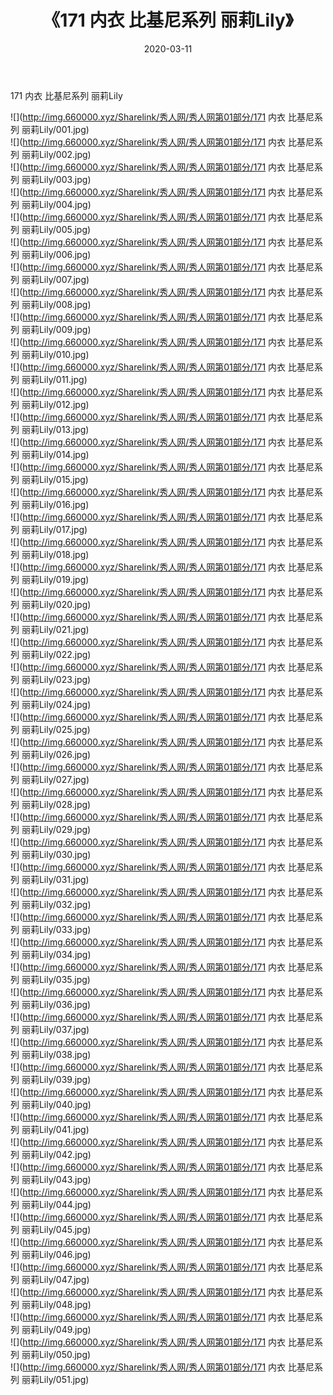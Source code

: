 ﻿---
layout: post
title:  《171 内衣 比基尼系列 丽莉Lily》
date:   2020-03-11
img: http://img.660000.xyz/Sharelink/秀人网/秀人网第01部分/171 内衣 比基尼系列 丽莉Lily/000.jpg
categories: [美女, 清纯, 唯美]
---

171 内衣 比基尼系列 丽莉Lily

  ![](http://img.660000.xyz/Sharelink/秀人网/秀人网第01部分/171 内衣 比基尼系列 丽莉Lily/001.jpg) <br> ![](http://img.660000.xyz/Sharelink/秀人网/秀人网第01部分/171 内衣 比基尼系列 丽莉Lily/002.jpg) <br> ![](http://img.660000.xyz/Sharelink/秀人网/秀人网第01部分/171 内衣 比基尼系列 丽莉Lily/003.jpg) <br> ![](http://img.660000.xyz/Sharelink/秀人网/秀人网第01部分/171 内衣 比基尼系列 丽莉Lily/004.jpg) <br> ![](http://img.660000.xyz/Sharelink/秀人网/秀人网第01部分/171 内衣 比基尼系列 丽莉Lily/005.jpg) <br> ![](http://img.660000.xyz/Sharelink/秀人网/秀人网第01部分/171 内衣 比基尼系列 丽莉Lily/006.jpg) <br> ![](http://img.660000.xyz/Sharelink/秀人网/秀人网第01部分/171 内衣 比基尼系列 丽莉Lily/007.jpg) <br> ![](http://img.660000.xyz/Sharelink/秀人网/秀人网第01部分/171 内衣 比基尼系列 丽莉Lily/008.jpg) <br> ![](http://img.660000.xyz/Sharelink/秀人网/秀人网第01部分/171 内衣 比基尼系列 丽莉Lily/009.jpg) <br> ![](http://img.660000.xyz/Sharelink/秀人网/秀人网第01部分/171 内衣 比基尼系列 丽莉Lily/010.jpg) <br> ![](http://img.660000.xyz/Sharelink/秀人网/秀人网第01部分/171 内衣 比基尼系列 丽莉Lily/011.jpg) <br> ![](http://img.660000.xyz/Sharelink/秀人网/秀人网第01部分/171 内衣 比基尼系列 丽莉Lily/012.jpg) <br> ![](http://img.660000.xyz/Sharelink/秀人网/秀人网第01部分/171 内衣 比基尼系列 丽莉Lily/013.jpg) <br> ![](http://img.660000.xyz/Sharelink/秀人网/秀人网第01部分/171 内衣 比基尼系列 丽莉Lily/014.jpg) <br> ![](http://img.660000.xyz/Sharelink/秀人网/秀人网第01部分/171 内衣 比基尼系列 丽莉Lily/015.jpg) <br> ![](http://img.660000.xyz/Sharelink/秀人网/秀人网第01部分/171 内衣 比基尼系列 丽莉Lily/016.jpg) <br> ![](http://img.660000.xyz/Sharelink/秀人网/秀人网第01部分/171 内衣 比基尼系列 丽莉Lily/017.jpg) <br> ![](http://img.660000.xyz/Sharelink/秀人网/秀人网第01部分/171 内衣 比基尼系列 丽莉Lily/018.jpg) <br> ![](http://img.660000.xyz/Sharelink/秀人网/秀人网第01部分/171 内衣 比基尼系列 丽莉Lily/019.jpg) <br> ![](http://img.660000.xyz/Sharelink/秀人网/秀人网第01部分/171 内衣 比基尼系列 丽莉Lily/020.jpg) <br> ![](http://img.660000.xyz/Sharelink/秀人网/秀人网第01部分/171 内衣 比基尼系列 丽莉Lily/021.jpg) <br> ![](http://img.660000.xyz/Sharelink/秀人网/秀人网第01部分/171 内衣 比基尼系列 丽莉Lily/022.jpg) <br> ![](http://img.660000.xyz/Sharelink/秀人网/秀人网第01部分/171 内衣 比基尼系列 丽莉Lily/023.jpg) <br> ![](http://img.660000.xyz/Sharelink/秀人网/秀人网第01部分/171 内衣 比基尼系列 丽莉Lily/024.jpg) <br> ![](http://img.660000.xyz/Sharelink/秀人网/秀人网第01部分/171 内衣 比基尼系列 丽莉Lily/025.jpg) <br> ![](http://img.660000.xyz/Sharelink/秀人网/秀人网第01部分/171 内衣 比基尼系列 丽莉Lily/026.jpg) <br> ![](http://img.660000.xyz/Sharelink/秀人网/秀人网第01部分/171 内衣 比基尼系列 丽莉Lily/027.jpg) <br> ![](http://img.660000.xyz/Sharelink/秀人网/秀人网第01部分/171 内衣 比基尼系列 丽莉Lily/028.jpg) <br> ![](http://img.660000.xyz/Sharelink/秀人网/秀人网第01部分/171 内衣 比基尼系列 丽莉Lily/029.jpg) <br> ![](http://img.660000.xyz/Sharelink/秀人网/秀人网第01部分/171 内衣 比基尼系列 丽莉Lily/030.jpg) <br> ![](http://img.660000.xyz/Sharelink/秀人网/秀人网第01部分/171 内衣 比基尼系列 丽莉Lily/031.jpg) <br> ![](http://img.660000.xyz/Sharelink/秀人网/秀人网第01部分/171 内衣 比基尼系列 丽莉Lily/032.jpg) <br> ![](http://img.660000.xyz/Sharelink/秀人网/秀人网第01部分/171 内衣 比基尼系列 丽莉Lily/033.jpg) <br> ![](http://img.660000.xyz/Sharelink/秀人网/秀人网第01部分/171 内衣 比基尼系列 丽莉Lily/034.jpg) <br> ![](http://img.660000.xyz/Sharelink/秀人网/秀人网第01部分/171 内衣 比基尼系列 丽莉Lily/035.jpg) <br> ![](http://img.660000.xyz/Sharelink/秀人网/秀人网第01部分/171 内衣 比基尼系列 丽莉Lily/036.jpg) <br> ![](http://img.660000.xyz/Sharelink/秀人网/秀人网第01部分/171 内衣 比基尼系列 丽莉Lily/037.jpg) <br> ![](http://img.660000.xyz/Sharelink/秀人网/秀人网第01部分/171 内衣 比基尼系列 丽莉Lily/038.jpg) <br> ![](http://img.660000.xyz/Sharelink/秀人网/秀人网第01部分/171 内衣 比基尼系列 丽莉Lily/039.jpg) <br> ![](http://img.660000.xyz/Sharelink/秀人网/秀人网第01部分/171 内衣 比基尼系列 丽莉Lily/040.jpg) <br> ![](http://img.660000.xyz/Sharelink/秀人网/秀人网第01部分/171 内衣 比基尼系列 丽莉Lily/041.jpg) <br> ![](http://img.660000.xyz/Sharelink/秀人网/秀人网第01部分/171 内衣 比基尼系列 丽莉Lily/042.jpg) <br> ![](http://img.660000.xyz/Sharelink/秀人网/秀人网第01部分/171 内衣 比基尼系列 丽莉Lily/043.jpg) <br> ![](http://img.660000.xyz/Sharelink/秀人网/秀人网第01部分/171 内衣 比基尼系列 丽莉Lily/044.jpg) <br> ![](http://img.660000.xyz/Sharelink/秀人网/秀人网第01部分/171 内衣 比基尼系列 丽莉Lily/045.jpg) <br> ![](http://img.660000.xyz/Sharelink/秀人网/秀人网第01部分/171 内衣 比基尼系列 丽莉Lily/046.jpg) <br> ![](http://img.660000.xyz/Sharelink/秀人网/秀人网第01部分/171 内衣 比基尼系列 丽莉Lily/047.jpg) <br> ![](http://img.660000.xyz/Sharelink/秀人网/秀人网第01部分/171 内衣 比基尼系列 丽莉Lily/048.jpg) <br> ![](http://img.660000.xyz/Sharelink/秀人网/秀人网第01部分/171 内衣 比基尼系列 丽莉Lily/049.jpg) <br> ![](http://img.660000.xyz/Sharelink/秀人网/秀人网第01部分/171 内衣 比基尼系列 丽莉Lily/050.jpg) <br> ![](http://img.660000.xyz/Sharelink/秀人网/秀人网第01部分/171 内衣 比基尼系列 丽莉Lily/051.jpg) <br>